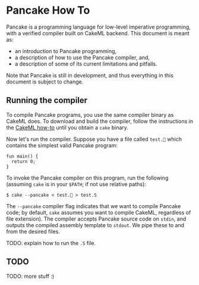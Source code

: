Pancake How To
=============

Pancake is a programming language for low-level imperative programming, with a verified compiler built on CakeML backend. This document is meant as:

- an introduction to Pancake programming, 
- a description of how to use the Pancake compiler, and,
- a description of some of its current limitations and pitfalls.

Note that Pancake is still in development, and thus everything in this document is subject to change.

Running the compiler
---------------------------

To compile Pancake programs, you use the same compiler binary as CakeML does. To download and build the compiler, follow the instructions in the [CakeML how-to](/how-to.md) until you obtain a `cake` binary.

Now let's run the compiler. Suppose you have a file called `test.🥞`
which contains the simplest valid Pancake program:

    fun main() {
      return 0;
    }

To invoke the Pancake compiler on this program, run the following (assuming `cake` is in your `$PATH`; if not use relative paths):

    $ cake --pancake < test.🥞 > test.S

The `--pancake` compiler flag indicates that we want to compile Pancake code; by default, `cake` assumes you want to compile CakeML, regardless of file extension). The compiler accepts Pancake source code on `stdin`, and outputs the compiled assembly template to `stdout`. We pipe these to and from the desired files.

TODO: explain how to run the `.S` file.

TODO
----------

TODO: more stuff :)
